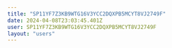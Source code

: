 ```yaml
---
title: "SP11YF7Z3KB9WTG16V3YCC2DQXPB5MCYT8VJ2749F"
date: 2024-04-08T23:03:45.401Z
user: SP11YF7Z3KB9WTG16V3YCC2DQXPB5MCYT8VJ2749F
layout: "users"
---
```

    